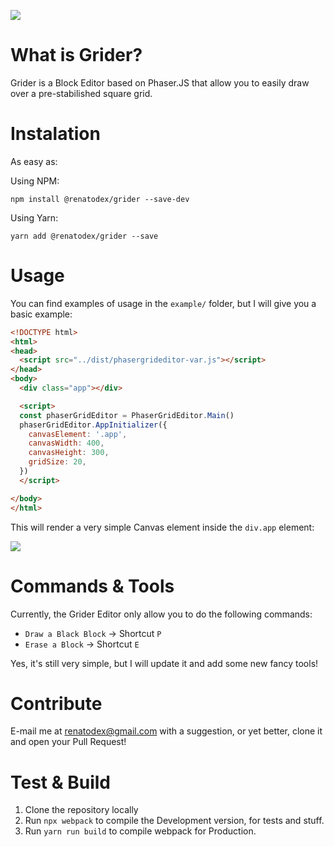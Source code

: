 ![](https://user-images.githubusercontent.com/68507/74302582-c6139900-4d35-11ea-916e-1f5c3d960b46.gif)

# What is Grider?
Grider is a Block Editor based on Phaser.JS that allow you to easily draw over a pre-stabilished square grid.

# Instalation
As easy as:

Using NPM:
```
npm install @renatodex/grider --save-dev
```

Using Yarn:
```
yarn add @renatodex/grider --save
```

# Usage
You can find examples of usage in the `example/` folder, but I will give you a basic example:

```html
<!DOCTYPE html>
<html>
<head>
  <script src="../dist/phasergrideditor-var.js"></script>
</head>
<body>
  <div class="app"></div>

  <script>
  const phaserGridEditor = PhaserGridEditor.Main()
  phaserGridEditor.AppInitializer({
    canvasElement: '.app',
    canvasWidth: 400,
    canvasHeight: 300,
    gridSize: 20,
  })
  </script>

</body>
</html>
```

This will render a very simple Canvas element inside the `div.app` element:

![](https://user-images.githubusercontent.com/68507/74303562-150efd80-4d39-11ea-8d78-29417809217f.png)

# Commands & Tools

Currently, the Grider Editor only allow you to do the following commands:

- `Draw a Black Block` -> Shortcut `P`
- `Erase a Block` -> Shortcut `E`

Yes, it's still very simple, but I will update it and add some new fancy tools!

# Contribute

E-mail me at renatodex@gmail.com with a suggestion, or yet better, clone it and open your Pull Request!

# Test & Build

1. Clone the repository locally
2. Run `npx webpack` to compile the Development version, for tests and stuff.
3. Run `yarn run build` to compile webpack for Production.
